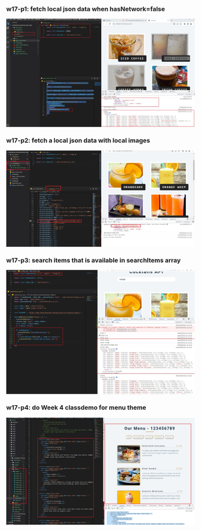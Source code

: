 ### w17-p1: fetch local json data when hasNetwork=false
![w17-p1](w17-p1.jpg)

### w17-p2: fetch a local json data with local images
![w17-p2](w17-p2.jpg)

### w17-p3: search items that is available in searchItems array
![w17-p3](w17-p3.jpg)

### w17-p4: do Week 4 classdemo for menu theme
![w17-p4](w17-p4.jpg)